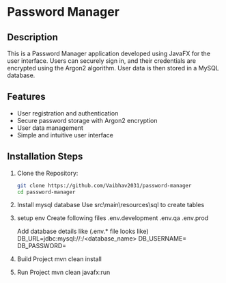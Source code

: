# Password Manager

## Description
This is a Password Manager application developed using JavaFX for the user interface. Users can securely sign in, and their credentials are encrypted using the Argon2 algorithm. User data is then stored in a MySQL database.

## Features
- User registration and authentication
- Secure password storage with Argon2 encryption
- User data management
- Simple and intuitive user interface

## Installation Steps

1. Clone the Repository:
   ```bash
   git clone https://github.com/Vaibhav2031/password-manager
   cd password-manager

2. Install mysql database
    Use src\main\resources\sql to create tables

3. setup env
    Create following files
        .env.development
        .env.qa
        .env.prod

    Add database details like (.env.* file looks like)
        DB_URL=jdbc:mysql://<hostname>:<port>/<database_name>
        DB_USERNAME=<username>
        DB_PASSWORD=<password>

4. Build Project
    mvn clean install

5. Run Project
    mvn clean javafx:run
